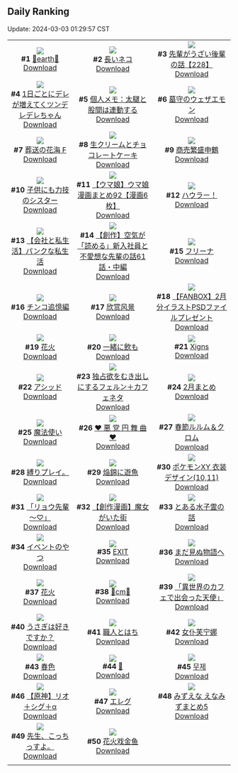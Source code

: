 ## Daily Ranking
Update: 2024-03-03 01:29:57 CST

|      |      |      |
| :----: | :----: | :----: |
| ![](https://i.pixiv.re/c/240x480/img-master/img/2024/02/29/00/00/23/116478177_p0_master1200.jpg)<br>**#1** [💐earth💐](https://www.pixiv.net/artworks/116478177)<br>[Download](https://i.pixiv.re/img-original/img/2024/02/29/00/00/23/116478177_p0.png) | ![](https://i.pixiv.re/c/240x480/img-master/img/2024/02/29/20/48/03/116499858_p0_master1200.jpg)<br>**#2** [長いネコ](https://www.pixiv.net/artworks/116499858)<br>[Download](https://i.pixiv.re/img-original/img/2024/02/29/20/48/03/116499858_p0.png) | ![](https://i.pixiv.re/c/240x480/img-master/img/2024/03/01/19/00/13/116525886_p0_master1200.jpg)<br>**#3** [先輩がうざい後輩の話【228】](https://www.pixiv.net/artworks/116525886)<br>[Download](https://i.pixiv.re/img-original/img/2024/03/01/19/00/13/116525886_p0.png) |
| ![](https://i.pixiv.re/c/240x480/img-master/img/2024/03/01/00/01/28/116507323_p0_master1200.jpg)<br>**#4** [1日ごとにデレが増えてくツンデレデレちゃん](https://www.pixiv.net/artworks/116507323)<br>[Download](https://i.pixiv.re/img-original/img/2024/03/01/00/01/28/116507323_p0.png) | ![](https://i.pixiv.re/c/240x480/img-master/img/2024/02/29/06/00/09/116484329_p0_master1200.jpg)<br>**#5** [個人メモ：太腿と股間は連動する](https://www.pixiv.net/artworks/116484329)<br>[Download](https://i.pixiv.re/img-original/img/2024/02/29/06/00/09/116484329_p0.jpg) | ![](https://i.pixiv.re/c/240x480/img-master/img/2024/02/29/00/06/08/116478617_p0_master1200.jpg)<br>**#6** [墓守のウェザエモン](https://www.pixiv.net/artworks/116478617)<br>[Download](https://i.pixiv.re/img-original/img/2024/02/29/00/06/08/116478617_p0.jpg) |
| ![](https://i.pixiv.re/c/240x480/img-master/img/2024/02/29/01/46/35/116481271_master1200.jpg)<br>**#7** [葬送の花海 F](https://www.pixiv.net/artworks/116481271)<br>[Download](https://www.pixiv.net/artworks/116481271) | ![](https://i.pixiv.re/c/240x480/img-master/img/2024/02/29/20/30/00/116499319_p0_master1200.jpg)<br>**#8** [生クリームとチョコレートケーキ](https://www.pixiv.net/artworks/116499319)<br>[Download](https://i.pixiv.re/img-original/img/2024/02/29/20/30/00/116499319_p0.png) | ![](https://i.pixiv.re/c/240x480/img-master/img/2024/02/29/20/49/44/116499909_p0_master1200.jpg)<br>**#9** [商売繁盛申鶴](https://www.pixiv.net/artworks/116499909)<br>[Download](https://i.pixiv.re/img-original/img/2024/02/29/20/49/44/116499909_p0.jpg) |
| ![](https://i.pixiv.re/c/240x480/img-master/img/2024/02/29/19/03/43/116496963_p0_master1200.jpg)<br>**#10** [子供にも力技のシスター](https://www.pixiv.net/artworks/116496963)<br>[Download](https://i.pixiv.re/img-original/img/2024/02/29/19/03/43/116496963_p0.jpg) | ![](https://i.pixiv.re/c/240x480/img-master/img/2024/02/29/00/01/30/116478365_p0_master1200.jpg)<br>**#11** [【ウマ娘】ウマ娘漫画まとめ92【漫画6枚】](https://www.pixiv.net/artworks/116478365)<br>[Download](https://i.pixiv.re/img-original/img/2024/02/29/00/01/30/116478365_p0.jpg) | ![](https://i.pixiv.re/c/240x480/img-master/img/2024/02/29/19/24/33/116497472_p0_master1200.jpg)<br>**#12** [ハウラー！](https://www.pixiv.net/artworks/116497472)<br>[Download](https://i.pixiv.re/img-original/img/2024/02/29/19/24/33/116497472_p0.jpg) |
| ![](https://i.pixiv.re/c/240x480/img-master/img/2024/03/01/12/00/12/116518161_p0_master1200.jpg)<br>**#13** [【会社と私生活】パンクな私生活](https://www.pixiv.net/artworks/116518161)<br>[Download](https://i.pixiv.re/img-original/img/2024/03/01/12/00/12/116518161_p0.jpg) | ![](https://i.pixiv.re/c/240x480/img-master/img/2024/03/01/18/00/37/116524370_p0_master1200.jpg)<br>**#14** [【創作】空気が「読める」新入社員と不愛想な先輩の話61話・中編](https://www.pixiv.net/artworks/116524370)<br>[Download](https://i.pixiv.re/img-original/img/2024/03/01/18/00/37/116524370_p0.jpg) | ![](https://i.pixiv.re/c/240x480/img-master/img/2024/02/29/19/37/36/116497815_p0_master1200.jpg)<br>**#15** [フリーナ](https://www.pixiv.net/artworks/116497815)<br>[Download](https://i.pixiv.re/img-original/img/2024/02/29/19/37/36/116497815_p0.jpg) |
| ![](https://i.pixiv.re/c/240x480/img-master/img/2024/03/01/21/47/13/116530983_p0_master1200.jpg)<br>**#16** [チンコ追憶編](https://www.pixiv.net/artworks/116530983)<br>[Download](https://i.pixiv.re/img-original/img/2024/03/01/21/47/13/116530983_p0.jpg) | ![](https://i.pixiv.re/c/240x480/img-master/img/2024/02/29/14/02/40/116490862_p0_master1200.jpg)<br>**#17** [欣赏风景](https://www.pixiv.net/artworks/116490862)<br>[Download](https://i.pixiv.re/img-original/img/2024/02/29/14/02/40/116490862_p0.jpg) | ![](https://i.pixiv.re/c/240x480/img-master/img/2024/02/29/20/26/19/116499221_p0_master1200.jpg)<br>**#18** [【FANBOX】2月分イラストPSDファイルプレゼント](https://www.pixiv.net/artworks/116499221)<br>[Download](https://i.pixiv.re/img-original/img/2024/02/29/20/26/19/116499221_p0.jpg) |
| ![](https://i.pixiv.re/c/240x480/img-master/img/2024/03/01/00/00/22/116507091_p0_master1200.jpg)<br>**#19** [花火](https://www.pixiv.net/artworks/116507091)<br>[Download](https://i.pixiv.re/img-original/img/2024/03/01/00/00/22/116507091_p0.jpg) | ![](https://i.pixiv.re/c/240x480/img-master/img/2024/02/29/00/00/27/116478196_p0_master1200.jpg)<br>**#20** [一緒に飲も](https://www.pixiv.net/artworks/116478196)<br>[Download](https://i.pixiv.re/img-original/img/2024/02/29/00/00/27/116478196_p0.png) | ![](https://i.pixiv.re/c/240x480/img-master/img/2024/03/01/02/40/11/116511344_p0_master1200.jpg)<br>**#21** [Xigns](https://www.pixiv.net/artworks/116511344)<br>[Download](https://i.pixiv.re/img-original/img/2024/03/01/02/40/11/116511344_p0.jpg) |
| ![](https://i.pixiv.re/c/240x480/img-master/img/2024/03/01/02/48/44/116511465_p0_master1200.jpg)<br>**#22** [アシッド](https://www.pixiv.net/artworks/116511465)<br>[Download](https://i.pixiv.re/img-original/img/2024/03/01/02/48/44/116511465_p0.jpg) | ![](https://i.pixiv.re/c/240x480/img-master/img/2024/02/29/22/11/20/116502899_p0_master1200.jpg)<br>**#23** [独占欲をむき出しにするフェルン＋カフェネタ](https://www.pixiv.net/artworks/116502899)<br>[Download](https://i.pixiv.re/img-original/img/2024/02/29/22/11/20/116502899_p0.jpg) | ![](https://i.pixiv.re/c/240x480/img-master/img/2024/02/29/20/03/35/116498601_p0_master1200.jpg)<br>**#24** [2月まとめ](https://www.pixiv.net/artworks/116498601)<br>[Download](https://i.pixiv.re/img-original/img/2024/02/29/20/03/35/116498601_p0.png) |
| ![](https://i.pixiv.re/c/240x480/img-master/img/2024/02/29/08/21/19/116485936_p0_master1200.jpg)<br>**#25** [魔法使い](https://www.pixiv.net/artworks/116485936)<br>[Download](https://i.pixiv.re/img-original/img/2024/02/29/08/21/19/116485936_p0.jpg) | ![](https://i.pixiv.re/c/240x480/img-master/img/2024/02/29/12/01/46/116488974_p0_master1200.jpg)<br>**#26** [♥ 悪 党 円 舞 曲 ♥](https://www.pixiv.net/artworks/116488974)<br>[Download](https://i.pixiv.re/img-original/img/2024/02/29/12/01/46/116488974_p0.png) | ![](https://i.pixiv.re/c/240x480/img-master/img/2024/02/29/23/05/51/116504907_p0_master1200.jpg)<br>**#27** [春節ルルム＆クロム](https://www.pixiv.net/artworks/116504907)<br>[Download](https://i.pixiv.re/img-original/img/2024/02/29/23/05/51/116504907_p0.jpg) |
| ![](https://i.pixiv.re/c/240x480/img-master/img/2024/02/29/20/14/13/116498884_p0_master1200.jpg)<br>**#28** [縛りプレイ。](https://www.pixiv.net/artworks/116498884)<br>[Download](https://i.pixiv.re/img-original/img/2024/02/29/20/14/13/116498884_p0.jpg) | ![](https://i.pixiv.re/c/240x480/img-master/img/2024/03/01/19/12/57/116526272_p0_master1200.jpg)<br>**#29** [焔錦に遊魚](https://www.pixiv.net/artworks/116526272)<br>[Download](https://i.pixiv.re/img-original/img/2024/03/01/19/12/57/116526272_p0.png) | ![](https://i.pixiv.re/c/240x480/img-master/img/2024/02/29/01/38/18/116481133_p0_master1200.jpg)<br>**#30** [ポケモンXY 衣装デザイン(10,11)](https://www.pixiv.net/artworks/116481133)<br>[Download](https://i.pixiv.re/img-original/img/2024/02/29/01/38/18/116481133_p0.jpg) |
| ![](https://i.pixiv.re/c/240x480/img-master/img/2024/02/29/00/53/13/116480070_p0_master1200.jpg)<br>**#31** [「リョウ先輩～♡」](https://www.pixiv.net/artworks/116480070)<br>[Download](https://i.pixiv.re/img-original/img/2024/02/29/00/53/13/116480070_p0.png) | ![](https://i.pixiv.re/c/240x480/img-master/img/2024/03/01/17/14/56/116523315_p0_master1200.jpg)<br>**#32** [【創作漫画】魔女がいた街](https://www.pixiv.net/artworks/116523315)<br>[Download](https://i.pixiv.re/img-original/img/2024/03/01/17/14/56/116523315_p0.jpg) | ![](https://i.pixiv.re/c/240x480/img-master/img/2024/03/01/11/28/43/116517638_p0_master1200.jpg)<br>**#33** [とある水子霊の話](https://www.pixiv.net/artworks/116517638)<br>[Download](https://i.pixiv.re/img-original/img/2024/03/01/11/28/43/116517638_p0.png) |
| ![](https://i.pixiv.re/c/240x480/img-master/img/2024/02/29/00/00/18/116478168_p0_master1200.jpg)<br>**#34** [イベントのやつ](https://www.pixiv.net/artworks/116478168)<br>[Download](https://i.pixiv.re/img-original/img/2024/02/29/00/00/18/116478168_p0.jpg) | ![](https://i.pixiv.re/c/240x480/img-master/img/2024/03/01/12/35/51/116518816_p0_master1200.jpg)<br>**#35** [EXIT](https://www.pixiv.net/artworks/116518816)<br>[Download](https://i.pixiv.re/img-original/img/2024/03/01/12/35/51/116518816_p0.jpg) | ![](https://i.pixiv.re/c/240x480/img-master/img/2024/02/29/17/00/14/116493903_p0_master1200.jpg)<br>**#36** [まだ見ぬ物語へ](https://www.pixiv.net/artworks/116493903)<br>[Download](https://i.pixiv.re/img-original/img/2024/02/29/17/00/14/116493903_p0.jpg) |
| ![](https://i.pixiv.re/c/240x480/img-master/img/2024/02/29/20/10/30/116498781_p0_master1200.jpg)<br>**#37** [花火](https://www.pixiv.net/artworks/116498781)<br>[Download](https://i.pixiv.re/img-original/img/2024/02/29/20/10/30/116498781_p0.jpg) | ![](https://i.pixiv.re/c/240x480/img-master/img/2024/02/29/20/46/43/116499825_p0_master1200.jpg)<br>**#38** [💖cm💖](https://www.pixiv.net/artworks/116499825)<br>[Download](https://i.pixiv.re/img-original/img/2024/02/29/20/46/43/116499825_p0.png) | ![](https://i.pixiv.re/c/240x480/img-master/img/2024/02/29/02/38/11/116482164_p0_master1200.jpg)<br>**#39** [「異世界のカフェで出会った天使」](https://www.pixiv.net/artworks/116482164)<br>[Download](https://i.pixiv.re/img-original/img/2024/02/29/02/38/11/116482164_p0.png) |
| ![](https://i.pixiv.re/c/240x480/img-master/img/2024/02/29/05/09/21/116483795_p0_master1200.jpg)<br>**#40** [うさぎは好きですか？](https://www.pixiv.net/artworks/116483795)<br>[Download](https://i.pixiv.re/img-original/img/2024/02/29/05/09/21/116483795_p0.png) | ![](https://i.pixiv.re/c/240x480/img-master/img/2024/03/01/12/13/39/116518438_p0_master1200.jpg)<br>**#41** [職人とはち](https://www.pixiv.net/artworks/116518438)<br>[Download](https://i.pixiv.re/img-original/img/2024/03/01/12/13/39/116518438_p0.png) | ![](https://i.pixiv.re/c/240x480/img-master/img/2024/02/29/00/17/19/116479016_p0_master1200.jpg)<br>**#42** [女仆芙宁娜](https://www.pixiv.net/artworks/116479016)<br>[Download](https://i.pixiv.re/img-original/img/2024/02/29/00/17/19/116479016_p0.jpg) |
| ![](https://i.pixiv.re/c/240x480/img-master/img/2024/02/29/00/00/15/116478158_p0_master1200.jpg)<br>**#43** [春色](https://www.pixiv.net/artworks/116478158)<br>[Download](https://i.pixiv.re/img-original/img/2024/02/29/00/00/15/116478158_p0.png) | ![](https://i.pixiv.re/c/240x480/img-master/img/2024/02/29/00/00/27/116478198_p0_master1200.jpg)<br>**#44** [💛](https://www.pixiv.net/artworks/116478198)<br>[Download](https://i.pixiv.re/img-original/img/2024/02/29/00/00/27/116478198_p0.jpg) | ![](https://i.pixiv.re/c/240x480/img-master/img/2024/03/01/03/42/11/116512112_p0_master1200.jpg)<br>**#45** [무제](https://www.pixiv.net/artworks/116512112)<br>[Download](https://i.pixiv.re/img-original/img/2024/03/01/03/42/11/116512112_p0.png) |
| ![](https://i.pixiv.re/c/240x480/img-master/img/2024/02/29/05/26/54/116483990_p0_master1200.jpg)<br>**#46** [【原神】リオ＋シグ＋α](https://www.pixiv.net/artworks/116483990)<br>[Download](https://i.pixiv.re/img-original/img/2024/02/29/05/26/54/116483990_p0.jpg) | ![](https://i.pixiv.re/c/240x480/img-master/img/2024/02/29/11/45/03/116488642_p0_master1200.jpg)<br>**#47** [エレグ](https://www.pixiv.net/artworks/116488642)<br>[Download](https://i.pixiv.re/img-original/img/2024/02/29/11/45/03/116488642_p0.jpg) | ![](https://i.pixiv.re/c/240x480/img-master/img/2024/02/29/11/20/19/116488292_p0_master1200.jpg)<br>**#48** [みずえな えなみずまとめ5](https://www.pixiv.net/artworks/116488292)<br>[Download](https://i.pixiv.re/img-original/img/2024/02/29/11/20/19/116488292_p0.jpg) |
| ![](https://i.pixiv.re/c/240x480/img-master/img/2024/02/29/00/38/52/116479673_p0_master1200.jpg)<br>**#49** [先生、こっちっすよ。](https://www.pixiv.net/artworks/116479673)<br>[Download](https://i.pixiv.re/img-original/img/2024/02/29/00/38/52/116479673_p0.png) | ![](https://i.pixiv.re/c/240x480/img-master/img/2024/02/29/10/43/09/116487741_p0_master1200.jpg)<br>**#50** [花火戏金鱼](https://www.pixiv.net/artworks/116487741)<br>[Download](https://i.pixiv.re/img-original/img/2024/02/29/10/43/09/116487741_p0.png) |
|      |
